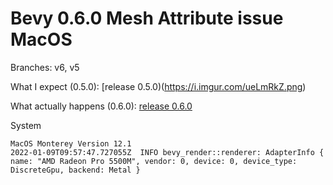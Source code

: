 # Bevy 0.6.0 Mesh Attribute issue MacOS

Branches: v6, v5

What I expect (0.5.0):
[release 0.5.0)(https://i.imgur.com/ueLmRkZ.png)

What actually happens (0.6.0):
[release 0.6.0](https://i.imgur.com/0hwoeTV.png)

System
```
MacOS Monterey Version 12.1
2022-01-09T09:57:47.727055Z  INFO bevy_render::renderer: AdapterInfo { name: "AMD Radeon Pro 5500M", vendor: 0, device: 0, device_type: DiscreteGpu, backend: Metal }
```

